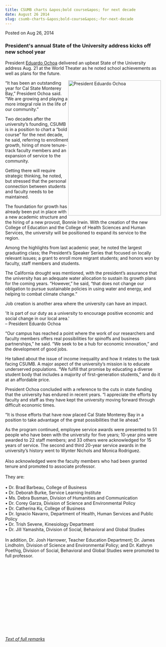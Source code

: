 ```yaml
---
title: CSUMB charts &apos;bold course&apos; for next decade
date: August 26 2014
slug: csumb-charts-&apos;bold-course&apos;-for-next-decade
---
```


 



<span class="date">Posted on Aug 26, 2014    </span>
<h3>President&apos;s annual State of the University address kicks off
new school year</h3>
<p>President <a href="https://president.csumb.edu/biography" rel="nofollow">Eduardo Ochoa</a> delivered an upbeat State of the
University address Aug. 21 at the World Theater as he noted school
achievements as well as plans for the future.</p>
<p><img alt="President Eduardo Ochoa" src="https://news.csumb.edu/sites/default/files/65/attachments/news/images/state_of_u_for_web.jpg" style="width:300px; height:437px; float:right">&#x201C;It has been an
outstanding year for Cal State Monterey Bay,&#x201D; President Ochoa said.
&#x201C;We are growing and playing a more integral role in the life of our
community.&#x201D;</img></p>
<p>Two decades after the university&#x2019;s founding, CSUMB is in a
position to chart a &#x201C;bold course&#x201D; for the next decade, he said,
referring to enrollment growth, hiring of more tenure-track faculty
members and an expansion of service to the community.</p>
<p>Getting there will require strategic thinking, he noted, but
stressed that the personal connection between students and faculty
needs to be maintained.</p>
<p>The foundation for growth has already been put in place with a
new academic structure and the hiring of a new provost, Bonnie
Irwin. With the creation of the new College of Education and the
College of Health Sciences and Human Services, the university will
be positioned to expand its service to the region.</p>
<p>Among the highlights from last academic year, he noted the
largest graduating class; the President&#x2019;s Speaker Series that
focused on locally relevant issues; a grant to enroll more migrant
students; and honors won by faculty, staff members and
students.</p>
<p>The California drought was mentioned, with the president&#x2019;s
assurance that the university has an adequate water allocation to
sustain its growth plans for the coming years. &#x201C;However,&#x201D; he said,
&#x201C;that does not change our obligation to pursue sustainable policies
in using water and energy, and helping to combat climate
change.&#x201D;</p>
<p>Job creation is another area where the university can have an
impact.</p>
<p class="pullquote">&apos;It is part of our duty as a university to
encourage positive economic and social change in our local
area.&apos;<br>
&#x2013; President Eduardo Ochoa</br></p>
<p>&#x201C;Our campus has reached a point where the work of our
researchers and faculty members offers real possibilities for
spinoffs and business partnerships,&#x201D; he said. &#x201C;We seek to be a hub
for economic innovation,&#x201D; and the development of good jobs.</p>
<p>He talked about the issue of income inequality and how it
relates to the task facing CSUMB. A major aspect of the
university&#x2019;s mission is to educate underserved populations. &#x201C;We
fulfill that promise by educating a diverse student body that
includes a majority of first-generation students,&#x201D; and do it at an
affordable price.</p>
<p>President Ochoa concluded with a reference to the cuts in state
funding that the university has endured in recent years. &#x201C;I
appreciate the efforts by faculty and staff as they have kept the
university moving forward through difficult economic times.</p>
<p>&#x201C;It is those efforts that have now placed Cal State Monterey Bay
in a position to take advantage of the great possibilities that lie
ahead.&#x201D;</p>
<p>As the program continued, employee service awards were presented
to 51 people who have been with the university for five years;
10-year pins were awarded to 22 staff members; and 33 others were
acknowledged for 15 years of service. The second and third 20-year
service awards in the university&#x2019;s history went to Wynter Nichols
and Monica Rodriguez.<br>
<br>
Also acknowledged were the faculty members who had been granted
tenure and promoted to associate professor.<br>
<br>
They are:<br>
<br>
&#x2022; Dr. Brad Barbeau, College of Business<br>
&#x2022; Dr. Deborah Burke, Service Learning Institute<br>
&#x2022; Ms. Debra Busman, Division of Humanities and Communication<br>
&#x2022; Dr. Corey Garza, Division of Science and Environmental
Policy<br>
&#x2022; Dr. Catherina Ku, College of Business<br>
&#x2022; Dr. Ignacio Navarro, Department of Health, Human Services and
Public Policy<br>
&#x2022; Dr. Trish Sevene, Kinesiology Department<br>
&#x2022; Dr. Jill Yamashita, Division of Social, Behavioral and Global
Studies<br>
<br>
In addition, Dr. Josh Harrower, Teacher Education Department; Dr.
James Lindholm, Division of Science and Environmental Policy; and
Dr. Kathryn Poethig, Division of Social, Behavioral and Global
Studies were promoted to full professor.</br></br></br></br></br></br></br></br></br></br></br></br></br></br></br></p>
<p><a href="https://president.csumb.edu/news/2014/aug/21/2014-presidents-state-university-address" rel="nofollow"><em>Text of full remarks</em></a></p>





 

